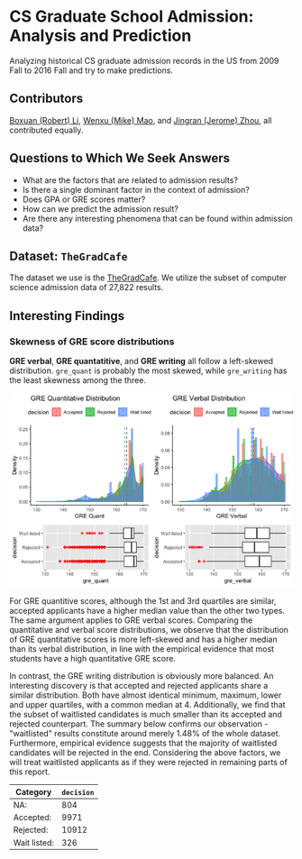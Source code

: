 # CS Graduate School Admission: Analysis and Prediction
Analyzing historical CS graduate admission records in the US from 2009 Fall to 2016 Fall and try to make predictions.

## Contributors
[Boxuan (Robert) Li](https://www.li-boxuan.com/), [Wenxu (Mike) Mao](http://mike-mao.com/), and [Jingran (Jerome) Zhou](http://jingran-zhou.com/), all contributed equally.

## Questions to Which We Seek Answers
- What are the factors that are related to admission results?
- Is there a single dominant factor in the context of admission?
- Does GPA or GRE scores matter?
- How can we predict the admission result?
- Are there any interesting phenomena that can be found within admission data?

## Dataset: `TheGradCafe`
The dataset we use is the [TheGradCafe](https://github.com/deedy/gradcafe_data). We utilize the subset of computer science admission data of 27,822 results.

## Interesting Findings
### Skewness of GRE score distributions
**GRE verbal**, **GRE quantatitive**, and **GRE writing** all follow a left-skewed distribution. `gre_quant` is probably the most skewed, while `gre_writing` has the least skewness among the three.

![The distribution of GRE quantitative, verbal and writing scores](img/gre.png "The distribution of GRE quantitative, verbal and writing scores")

For GRE quantitive scores, although the 1st and 3rd quartiles are similar, accepted applicants have a higher median value than the other two types. The same argument applies to GRE verbal scores. Comparing the quantitative and verbal score distributions, we observe that the distribution of GRE quantitative scores is more left-skewed and has a higher median than its verbal distribution, in line with the empirical evidence that most students have a high quantitative GRE score.

In contrast, the GRE writing distribution is obviously more balanced. An interesting discovery is that accepted and rejected applicants share a similar distribution. Both have almost identical minimum, maximum, lower and upper quartiles, with a common median at 4. Additionally, we find that the subset of waitlisted candidates is much smaller than its accepted and rejected counterpart. The summary below confirms our observation - "waitlisted" results constitute around merely 1.48% of the whole dataset. Furthermore, empirical evidence suggests that the majority of waitlisted candidates will be rejected in the end. Considering the above factors, we will treat waitlisted applicants as if they were rejected in remaining parts of this report.

| Category     | `decision` |
| ------------ | ---------- |
| NA:          | 804        |
| Accepted:    | 9971       |
| Rejected:    | 10912      |
| Wait listed: | 326        |
